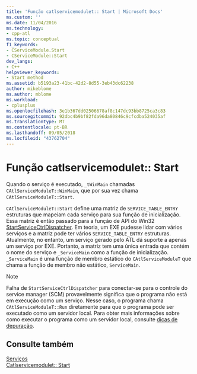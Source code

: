 ```yaml
---
title: 'Função catlservicemodulet:: Start | Microsoft Docs'
ms.custom: ''
ms.date: 11/04/2016
ms.technology:
- cpp-atl
ms.topic: conceptual
f1_keywords:
- CServiceModule.Start
- CServiceModule::Start
dev_langs:
- C++
helpviewer_keywords:
- Start method
ms.assetid: b5193a23-41bc-42d2-8d55-3eb43dc62238
author: mikeblome
ms.author: mblome
ms.workload:
- cplusplus
ms.openlocfilehash: 3e1b367dd02506678af8c147dc93bb8725ca3c83
ms.sourcegitcommit: 92dbc4b9bf82fda96da80846c9cfcdba524035af
ms.translationtype: MT
ms.contentlocale: pt-BR
ms.lasthandoff: 09/05/2018
ms.locfileid: "43762704"
---
```

# <a name="catlservicemoduletstart-function"></a>Função catlservicemodulet:: Start

Quando o serviço é executado, `_tWinMain` chamadas `CAtlServiceModuleT::WinMain`, que por sua vez chama `CAtlServiceModuleT::Start`.

`CAtlServiceModuleT::Start` define uma matriz de `SERVICE_TABLE_ENTRY` estruturas que mapeiam cada serviço para sua função de inicialização. Essa matriz é então passado para a função de API do Win32 [StartServiceCtrlDispatcher](/windows/desktop/api/winsvc/nf-winsvc-startservicectrldispatchera). Em teoria, um EXE pudesse lidar com vários serviços e a matriz pode ter vários `SERVICE_TABLE_ENTRY` estruturas. Atualmente, no entanto, um serviço gerado pelo ATL dá suporte a apenas um serviço por EXE. Portanto, a matriz tem uma única entrada que contém o nome do serviço e `_ServiceMain` como a função de inicialização. `_ServiceMain` é uma função de membro estático do `CAtlServiceModuleT` que chama a função de membro não estático, `ServiceMain`.

> [!NOTE]
>  Falha de `StartServiceCtrlDispatcher` para conectar-se para o controle do service manager (SCM) provavelmente significa que o programa não está em execução como um serviço. Nesse caso, o programa chama `CAtlServiceModuleT::Run` diretamente para que o programa pode ser executado como um servidor local. Para obter mais informações sobre como executar o programa como um servidor local, consulte [dicas de depuração](../atl/debugging-tips.md).

## <a name="see-also"></a>Consulte também

[Serviços](../atl/atl-services.md)   
[Catlservicemodulet:: Start](../atl/reference/catlservicemodulet-class.md#start)

